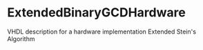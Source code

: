 # ExtendedBinaryGCDHardware
VHDL description for a hardware implementation Extended Stein's Algorithm

